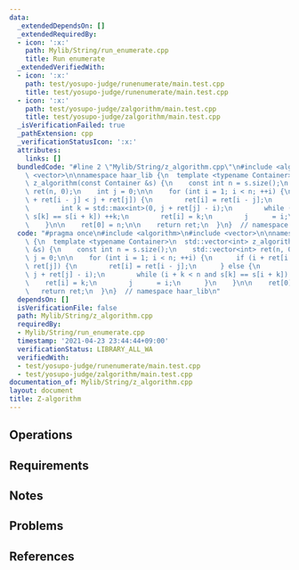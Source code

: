 ```yaml
---
data:
  _extendedDependsOn: []
  _extendedRequiredBy:
  - icon: ':x:'
    path: Mylib/String/run_enumerate.cpp
    title: Run enumerate
  _extendedVerifiedWith:
  - icon: ':x:'
    path: test/yosupo-judge/runenumerate/main.test.cpp
    title: test/yosupo-judge/runenumerate/main.test.cpp
  - icon: ':x:'
    path: test/yosupo-judge/zalgorithm/main.test.cpp
    title: test/yosupo-judge/zalgorithm/main.test.cpp
  _isVerificationFailed: true
  _pathExtension: cpp
  _verificationStatusIcon: ':x:'
  attributes:
    links: []
  bundledCode: "#line 2 \"Mylib/String/z_algorithm.cpp\"\n#include <algorithm>\n#include\
    \ <vector>\n\nnamespace haar_lib {\n  template <typename Container>\n  std::vector<int>\
    \ z_algorithm(const Container &s) {\n    const int n = s.size();\n    std::vector<int>\
    \ ret(n, 0);\n    int j = 0;\n\n    for (int i = 1; i < n; ++i) {\n      if (i\
    \ + ret[i - j] < j + ret[j]) {\n        ret[i] = ret[i - j];\n      } else {\n\
    \        int k = std::max<int>(0, j + ret[j] - i);\n        while (i + k < n and\
    \ s[k] == s[i + k]) ++k;\n        ret[i] = k;\n        j      = i;\n      }\n\
    \    }\n\n    ret[0] = n;\n\n    return ret;\n  }\n}  // namespace haar_lib\n"
  code: "#pragma once\n#include <algorithm>\n#include <vector>\n\nnamespace haar_lib\
    \ {\n  template <typename Container>\n  std::vector<int> z_algorithm(const Container\
    \ &s) {\n    const int n = s.size();\n    std::vector<int> ret(n, 0);\n    int\
    \ j = 0;\n\n    for (int i = 1; i < n; ++i) {\n      if (i + ret[i - j] < j +\
    \ ret[j]) {\n        ret[i] = ret[i - j];\n      } else {\n        int k = std::max<int>(0,\
    \ j + ret[j] - i);\n        while (i + k < n and s[k] == s[i + k]) ++k;\n    \
    \    ret[i] = k;\n        j      = i;\n      }\n    }\n\n    ret[0] = n;\n\n \
    \   return ret;\n  }\n}  // namespace haar_lib\n"
  dependsOn: []
  isVerificationFile: false
  path: Mylib/String/z_algorithm.cpp
  requiredBy:
  - Mylib/String/run_enumerate.cpp
  timestamp: '2021-04-23 23:44:44+09:00'
  verificationStatus: LIBRARY_ALL_WA
  verifiedWith:
  - test/yosupo-judge/runenumerate/main.test.cpp
  - test/yosupo-judge/zalgorithm/main.test.cpp
documentation_of: Mylib/String/z_algorithm.cpp
layout: document
title: Z-algorithm
---
```


## Operations

## Requirements

## Notes

## Problems

## References
